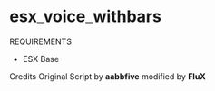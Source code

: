 # esx_voice_withbars

REQUIREMENTS
- ESX Base

Credits
Original Script by <b>aabbfive</b> modified by <b>FluX</b>

